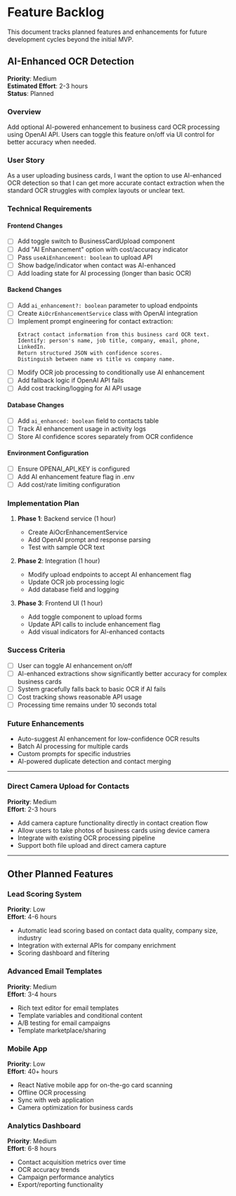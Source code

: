 # Feature Backlog

This document tracks planned features and enhancements for future development cycles beyond the initial MVP.

## AI-Enhanced OCR Detection

**Priority**: Medium  
**Estimated Effort**: 2-3 hours  
**Status**: Planned  

### Overview
Add optional AI-powered enhancement to business card OCR processing using OpenAI API. Users can toggle this feature on/off via UI control for better accuracy when needed.

### User Story
As a user uploading business cards, I want the option to use AI-enhanced OCR detection so that I can get more accurate contact extraction when the standard OCR struggles with complex layouts or unclear text.

### Technical Requirements

#### Frontend Changes
- [ ] Add toggle switch to BusinessCardUpload component
- [ ] Add "AI Enhancement" option with cost/accuracy indicator
- [ ] Pass `useAiEnhancement: boolean` to upload API
- [ ] Show badge/indicator when contact was AI-enhanced
- [ ] Add loading state for AI processing (longer than basic OCR)

#### Backend Changes
- [ ] Add `ai_enhancement?: boolean` parameter to upload endpoints
- [ ] Create `AiOcrEnhancementService` class with OpenAI integration
- [ ] Implement prompt engineering for contact extraction:
  ```
  Extract contact information from this business card OCR text.
  Identify: person's name, job title, company, email, phone, LinkedIn.
  Return structured JSON with confidence scores.
  Distinguish between name vs title vs company name.
  ```
- [ ] Modify OCR job processing to conditionally use AI enhancement
- [ ] Add fallback logic if OpenAI API fails
- [ ] Add cost tracking/logging for AI API usage

#### Database Changes
- [ ] Add `ai_enhanced: boolean` field to contacts table
- [ ] Track AI enhancement usage in activity logs
- [ ] Store AI confidence scores separately from OCR confidence

#### Environment Configuration
- [ ] Ensure OPENAI_API_KEY is configured
- [ ] Add AI enhancement feature flag in .env
- [ ] Add cost/rate limiting configuration

### Implementation Plan

1. **Phase 1**: Backend service (1 hour)
   - Create AiOcrEnhancementService
   - Add OpenAI prompt and response parsing
   - Test with sample OCR text

2. **Phase 2**: Integration (1 hour)
   - Modify upload endpoints to accept AI enhancement flag
   - Update OCR job processing logic
   - Add database field and logging

3. **Phase 3**: Frontend UI (1 hour)
   - Add toggle component to upload forms
   - Update API calls to include enhancement flag
   - Add visual indicators for AI-enhanced contacts

### Success Criteria
- [ ] User can toggle AI enhancement on/off
- [ ] AI-enhanced extractions show significantly better accuracy for complex business cards
- [ ] System gracefully falls back to basic OCR if AI fails
- [ ] Cost tracking shows reasonable API usage
- [ ] Processing time remains under 10 seconds total

### Future Enhancements
- Auto-suggest AI enhancement for low-confidence OCR results
- Batch AI processing for multiple cards
- Custom prompts for specific industries
- AI-powered duplicate detection and contact merging

---

### Direct Camera Upload for Contacts
**Priority**: Medium  
**Effort**: 2-3 hours  
- Add camera capture functionality directly in contact creation flow
- Allow users to take photos of business cards using device camera
- Integrate with existing OCR processing pipeline
- Support both file upload and direct camera capture

---

## Other Planned Features

### Lead Scoring System
**Priority**: Low  
**Effort**: 4-6 hours  
- Automatic lead scoring based on contact data quality, company size, industry
- Integration with external APIs for company enrichment
- Scoring dashboard and filtering

### Advanced Email Templates
**Priority**: Medium  
**Effort**: 3-4 hours  
- Rich text editor for email templates
- Template variables and conditional content
- A/B testing for email campaigns
- Template marketplace/sharing

### Mobile App
**Priority**: Low  
**Effort**: 40+ hours  
- React Native mobile app for on-the-go card scanning
- Offline OCR processing
- Sync with web application
- Camera optimization for business cards

### Analytics Dashboard
**Priority**: Medium  
**Effort**: 6-8 hours  
- Contact acquisition metrics over time
- OCR accuracy trends
- Campaign performance analytics
- Export/reporting functionality